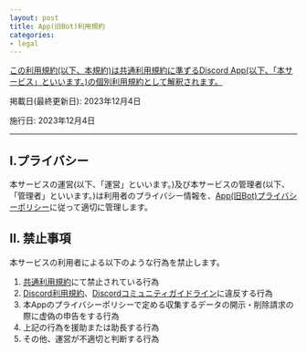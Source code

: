 ```yaml
---
layout: post
title: App(旧Bot)利用規約
categories:
- legal
---
```

<u>この利用規約(以下、本規約)は<a href="{{site.url}}/legal/tos" class="a-orange">共通利用規約</a>に準ずるDiscord App(以下、「本サービス」といいます。)の個別利用規約として解釈されます。</u>

掲載日(最終更新日): 2023年12月4日

施行日: 2023年12月4日

---

## I.プライバシー

本サービスの運営(以下、「運営」といいます。)及び本サービスの管理者(以下、「管理者」といいます。)は利用者のプライバシー情報を、<a href="{{site.url}}/legal/app-privacy-policy" class="a-orange">App(旧Bot)プライバシーポリシー</a>に従って適切に管理します。

## II. 禁止事項

本サービスの利用者による以下のような行為を禁止します。

1. <a href="{{site.url}}/legal/tos" class="a-orange">共通利用規約</a>にて禁止されている行為
2. <a href="https://discord.com/terms" class="a-orange">Discord利用規約</a>、<a href="https://discord.com/guidelines" class="a-orange">Discordコミュニティガイドライン</a>に違反する行為
3. 本Appのプライバシーポリシーで定める収集するデータの開示・削除請求の際に虚偽の申告をする行為
4. 上記の行為を援助または助長する行為
5. その他、運営が不適切と判断する行為
